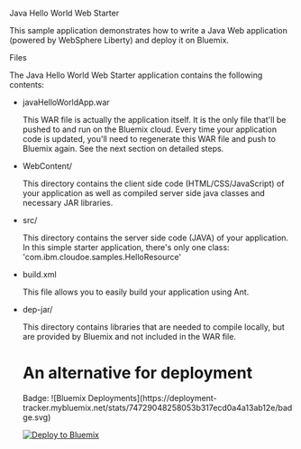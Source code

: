 Java Hello World Web Starter

This sample application demonstrates how to write a Java Web application (powered by WebSphere Liberty) and deploy it on Bluemix.

Files

The Java Hello World Web Starter application contains the following contents:

*   javaHelloWorldApp.war

    This WAR file is actually the application itself. It is the only file that'll be pushed to and run on the Bluemix cloud. Every time your application code is updated, you'll need to regenerate this WAR file and push to Bluemix again. See the next section on detailed steps.
    
*   WebContent/

    This directory contains the client side code (HTML/CSS/JavaScript) of your application as well as compiled server side java classes and necessary JAR libraries.
    
*   src/

    This directory contains the server side code (JAVA) of your application. In this simple starter application, there's only one class: 'com.ibm.cloudoe.samples.HelloResource'
    
*   build.xml

    This file allows you to easily build your application using Ant.
    
*	dep-jar/

	This directory contains libraries that are needed to compile locally, but are provided by Bluemix and not included in the WAR file. 
	
	<h1>An alternative for deployment</h1>
	Badge: 
	![Bluemix Deployments](https://deployment-tracker.mybluemix.net/stats/74729048258053b317ecd0a4a13ab12e/badge.svg)
	
	[![Deploy to Bluemix](https://deployment-tracker.mybluemix.net/stats/74729048258053b317ecd0a4a13ab12e/button.svg)](https://bluemix.net/deploy?repository=https://github.com/kaaron1/javaplay-rest-dataservices.git)
	
	
	